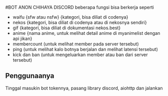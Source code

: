 #BOT ANON CHIHAYA DISCORD
beberapa fungsi bisa berkerja seperti
- waifu {sfw atau nsfw} {kategori, bisa diliat di codenya}
- nekos {kategori, bisa diliat di codenya atau di nekosnya sendiri}
- gif {kategori, bisa diliat di dokumentasi nekos.best}
- anime {nama anime, untuk melihat detail anime di myanimelist dengan api jikan}
- membercount (untuk melihat member pada server tersebut)
- ping (untuk melihat kalo botnya berjalan dan melihat latensi tersebut)
- kick dan ban (untuk mengeluarkan member atau ban dari server tersebut)

## Penggunaanya
Tinggal masukin bot tokennya, pasang library discord, aiohttp dan jalankan
